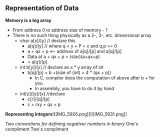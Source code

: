## Representation of Data

**Memory is a big array**
- From address 0 to address size of memory - 1
- There is no such thing physically as a 2-, 3-, etc. dimensional array
	- char a[x]/[y] // declare this
		- a[q]/[y] // where q < y + P < x and q,p >= 0
		- a + qx + p <-- address of a[q]/[p] and a[q]/[p]
		- Data at a + qx + p = (star)(a+qx+p)
		- = a[q]/[p]
	- int b[y]/[x] // declare an x * y array of int
		- b[q]/[p] = b +(size of (int) = 4 * (qx + p))
			- In C, compiler does the computation of above after b + for you 
			- In assembly, you have to do it by hand
	- int[z]/[y]/[x]  //declare
		- c[r]/[q]/[p]
		- c + rxy + qx + p

**Representing Integers**![[IMG_5926.png]]![[IMG_5931.png]]


*Two conventions for defining negativer numbers in binary*
	One's compliment
	Two's compliment